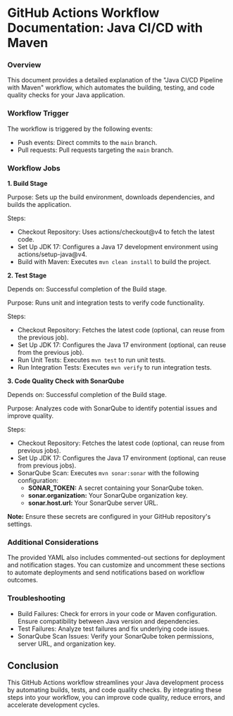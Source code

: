 # GitHub Actions Workflow Documentation: Java CI/CD with Maven

### Overview

This document provides a detailed explanation of the "Java CI/CD Pipeline with Maven" workflow, which automates the building, testing, and code quality checks for your Java application.

### Workflow Trigger

The workflow is triggered by the following events:

* Push events: Direct commits to the `main` branch.
* Pull requests: Pull requests targeting the `main` branch.

### Workflow Jobs

**1. Build Stage**

Purpose: Sets up the build environment, downloads dependencies, and builds the application.

Steps:
* Checkout Repository: Uses actions/checkout@v4 to fetch the latest code.
* Set Up JDK 17: Configures a Java 17 development environment using actions/setup-java@v4.
* Build with Maven: Executes `mvn clean install` to build the project.

**2. Test Stage**

Depends on: Successful completion of the Build stage.

Purpose: Runs unit and integration tests to verify code functionality.

Steps:
* Checkout Repository: Fetches the latest code (optional, can reuse from the previous job).
* Set Up JDK 17: Configures the Java 17 environment (optional, can reuse from the previous job).
* Run Unit Tests: Executes `mvn test` to run unit tests.
* Run Integration Tests: Executes `mvn verify` to run integration tests.

**3. Code Quality Check with SonarQube**

Depends on: Successful completion of the Build stage.

Purpose: Analyzes code with SonarQube to identify potential issues and improve quality.

Steps:
* Checkout Repository: Fetches the latest code (optional, can reuse from previous jobs).
* Set Up JDK 17: Configures the Java 17 environment (optional, can reuse from previous jobs).
* SonarQube Scan: Executes `mvn sonar:sonar` with the following configuration:
    * **SONAR_TOKEN:** A secret containing your SonarQube token.
    * **sonar.organization:** Your SonarQube organization key.
    * **sonar.host.url:** Your SonarQube server URL.

**Note:** Ensure these secrets are configured in your GitHub repository's settings.

### Additional Considerations

The provided YAML also includes commented-out sections for deployment and notification stages. You can customize and uncomment these sections to automate deployments and send notifications based on workflow outcomes.

### Troubleshooting

* Build Failures: Check for errors in your code or Maven configuration. Ensure compatibility between Java version and dependencies.
* Test Failures: Analyze test failures and fix underlying code issues.
* SonarQube Scan Issues: Verify your SonarQube token permissions, server URL, and organization key.

## Conclusion

This GitHub Actions workflow streamlines your Java development process by automating builds, tests, and code quality checks. By integrating these steps into your workflow, you can improve code quality, reduce errors, and accelerate development cycles.